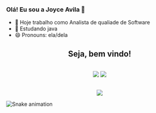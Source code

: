 ### Olá! Eu sou a Joyce Avila 👋

- 🔭 Hoje trabalho como Analista de qualiade de Software
- 📖 Estudando java
- 😄 Pronouns: ela/dela


<div align="center">
<h2> Seja, bem vindo!</h2>
</div>
</br>

  
 <div align="center">
  <a href = "mailto:avilajoyce8@gmail.com"><img src="https://img.shields.io/badge/-Gmail-%23333?style=for-the-badge&logo=gmail&logoColor=white" target="_blank"></a>
  <a href="Link linkedin:www.linkedin.com/in/joyce-avila" target="_blank"><img src="https://img.shields.io/badge/-LinkedIn-%230077B5?style=for-the-badge&logo=linkedin&logoColor=white" target="_blank"></a> 
</div>
</br>
<p align="center">   <img alingn="center" src="https://profile-counter.glitch.me/joyceavila/count.svg" /></p>


![Snake animation](https://github.com/Avilajoyce2828/joyceavila/blob/output/github-contribution-grid-snake.svg)
